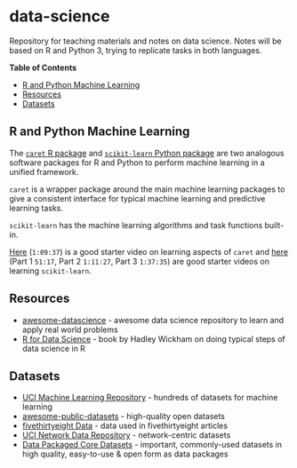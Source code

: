 # data-science

Repository for teaching materials and notes on data science. Notes will be
based on R and Python 3, trying to replicate tasks in both languages.

**Table of Contents**

- [R and Python Machine Learning](#r-and-python-machine-learning)
- [Resources](#resources)
- [Datasets](#datasets)

## R and Python Machine Learning

The [`caret` R package][caret] and [`scikit-learn` Python package][sklearn] are
two analogous software packages for R and Python to perform machine learning in
a unified framework.

`caret` is a wrapper package around the main machine learning packages to give
a consistent interface for typical machine learning and predictive learning
tasks.

`scikit-learn` has the machine learning algorithms and task functions built-in.

[Here][caretvid] (`1:09:37`) is a good starter video on learning aspects of
`caret` and [here][sklearnvid] (Part 1 `51:17`, Part 2 `1:11:27`, Part 3
`1:37:35`) are good starter videos on learning `scikit-learn`.

[caret]: http://topepo.github.io/caret/index.html
[sklearn]: http://scikit-learn.org
[caretvid]: https://youtu.be/7Jbb2ItbTC4
[sklearnvid]: https://conference.scipy.org/scipy2013/tutorial_detail.php?id=107

## Resources

- [awesome-datascience][awesomeds] - awesome data science repository to learn
  and apply real world problems
- [R for Data Science][r4ds] - book by Hadley Wickham on doing typical steps of
  data science in R

[awesomeds]: https://github.com/bulutyazilim/awesome-datascience
[r4ds]: http://r4ds.had.co.nz/

## Datasets

- [UCI Machine Learning Repository][uci] - hundreds of datasets for machine
  learning
- [awesome-public-datasets][public] - high-quality open datasets
- [fivethirtyeight Data][538] - data used in fivethirtyeight articles
- [UCI Network Data Repository][nets] - network-centric datasets
- [Data Packaged Core Datasets][datapkg] - important, commonly-used datasets in
  high quality, easy-to-use & open form as data packages

[uci]: http://archive.ics.uci.edu/ml/index.php
[public]: https://github.com/caesar0301/awesome-public-datasets
[538]: https://github.com/fivethirtyeight/data
[nets]: https://networkdata.ics.uci.edu/index.php
[datapkg]: https://github.com/datasets
